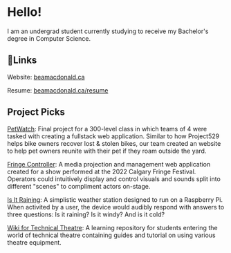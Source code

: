 # Hello!

I am an undergrad student currently studying to receive my Bachelor's degree in Computer Science.

## 🔗Links

Website: [beamacdonald.ca](https://beamacdonald.ca)

Resume: [beamacdonald.ca/resume](https://beamacdonald.ca/resume)

## Project Picks

[PetWatch](https://github.com/SFU-CMPT372-Team5/PetWatch): Final project for a 300-level class in which teams of 4 were tasked with creating a fullstack web application. Similar to how Project529 helps bike owners recover lost & stolen bikes, our team created an website to help pet owners reunite with their pet if they roam outside the yard.

[Fringe Controller](https://github.com/Q-Bea/Gameshow33Fringe2022): A media projection and management web application created for a show performed at the 2022 Calgary Fringe Festival. Operators could intuitively display and control visuals and sounds split into different "scenes" to compliment actors on-stage.

[Is It Raining](https://github.com/Q-Bea/is-it-raining): A simplistic weather station designed to run on a Raspberry Pi. When activited by a user, the device would audibly respond with answers to three questions: Is it raining? Is it windy? And is it cold?

[Wiki for Technical Theatre](https://github.com/epstechtheatre/epstechtheatre.github.io): A learning repository for students entering the world of technical theatre containing guides and tutorial on using various theatre equipment.
